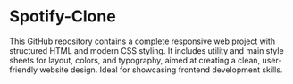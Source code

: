 # Spotify-Clone
This GitHub repository contains a complete responsive web project with structured HTML and modern CSS styling. It includes utility and main style sheets for layout, colors, and typography, aimed at creating a clean, user-friendly website design. Ideal for showcasing frontend development skills.

